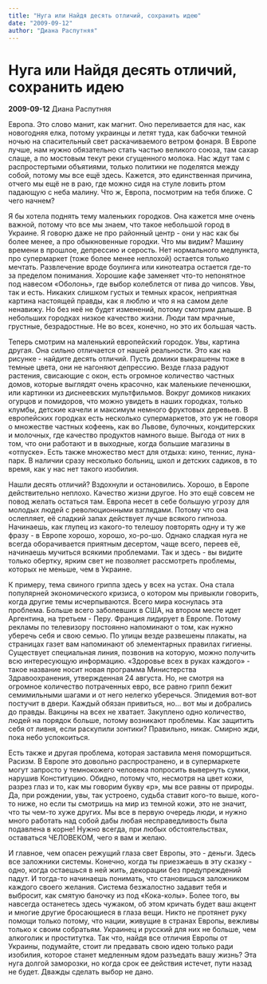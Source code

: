 ```yaml
---
title: "Нуга или Найдя десять отличий, сохранить идею"
date: "2009-09-12"
author: "Диана Распутняя"
---
```


# Нуга или Найдя десять отличий, сохранить идею

**2009-09-12** Диана Распутняя

Европа. Это слово манит, как магнит. Оно переливается для нас, как новогодняя елка, потому украинцы и летят туда, как бабочки темной ночью на спасительный свет раскачиваемого ветром фонаря. В Европе лучше, нам нужно обязательно стать частью великого союза, там сахар слаще, а по мостовым текут реки сгущенного молока. Нас ждут там с распростертыми объятиями, только политики не поделятся между собой, потому мы все ещё здесь. Кажется, это единственная причина, отчего мы ещё не в раю, где можно сидя на стуле ловить ртом падающую с неба малину. Что ж, Европа, посмотрим на тебя ближе. С чего начнем?

Я бы хотела поднять тему маленьких городков. Она кажется мне очень важной, потому что все мы знаем, что такое небольшой город в Украине. Я говорю даже не про районный центр - они у нас как бы более менее, а про обыкновенные городки. Что мы видим? Машину времени в прошлое, депрессию и серость. Нет нормального медпункта, про супермаркет (тоже более менее неплохой) остается только мечтать. Развлечение вроде боулинга или кинотеатра остается где-то за пределом понимания. Хорошие кафе заменяет что-то непонятное под навесом «Оболонь», где выбор колеблется от пива до чипсов. Увы, так и есть. Никаких слишком густых и темных красок, неприятная картина настоящей правды, как я люблю и что я на самом деле ненавижу. Но без неё не будет изменений, потому смотрим дальше. В небольших городках низкое качество жизни. Люди там мрачные, грустные, безрадостные. Не во всех, конечно, но это их большая часть.

Теперь смотрим на маленький европейский городок. Увы, картина другая. Она сильно отличается от нашей реальности. Это как на рисунке - найдите десять отличий. Пусть домики выкрашены тоже в темные цвета, они не нагоняют депрессию. Везде глаза радуют растения, свисающие с окон, есть огромное количество частных домов, которые выглядят очень красочно, как маленькие печенюшки, или картинки из диснеевских мультфильмов. Вокруг домиков никаких огурцов и помидоров, что можно увидеть в наших городках, только клумбы, детские качели и максимум немного фруктовых деревьев. В европейских городках есть несколько супермаркетов, это уж не говоря о множестве частных кофеень, как во Львове, булочных, кондитерских и молочных, где качество продуктов намного выше. Выгода от них в том, что они работают и в выходные, когда большие магазины в «отпуске». Есть также множество мест для отдыха: кино, теннис, луна-парк. В наличии сразу несколько больниц, школ и детских садиков, в то время, как у нас нет такого изобилия.

Нашли десять отличий? Вздохнули и остановились. Хорошо, в Европе действительно неплохо. Качество жизни другое. Но это ещё совсем не повод желать остаться там. Европа несет в себе большую угрозу для молодых людей с революционными взглядами. Потому что она ослепляет, её сладкий запах действует лучше всякого гипноза. Начинаешь, как глупец из какого-то телешоу повторять одну и ту же фразу - в Европе хорошо, хорошо, хо-ро-шо. Однако сладкая нуга не всегда оборачивается приятным десертом, чаще всего, переев её, начинаешь мучиться всякими проблемами. Так и здесь - вы видите только обертку, ярким свет не позволяет рассмотреть проблемы, которых не меньше, чем в Украине.

К примеру, тема свиного гриппа здесь у всех на устах. Она стала популярней экономического кризиса, о котором мы привыкли говорить, когда другие темы исчерпываются. Всего мира коснулась эта проблема. Больше всего заболевших в США, на втором месте идет Аргентина, на третьем - Перу. Франция лидирует в Европе. Потому рекламы по телевизору постоянно напоминают о том, как нужно уберечь себя и свою семью. По улицы везде развешены плакаты, на страницах газет вам напоминают об элементарных правилах гигиены. Существует специальная линия, позвонив на которую, можно получить всю интересующую информацию. «Здоровье всех в руках каждого» - такое название носит новая программа Министерства Здравоохранения, утвержденная 24 августа. Но, не смотря на огромное количество потраченных евро, все равно грипп бежит семимильными шагами и от него нелегко уберечься. Эпидемия вот-вот постучит в двери. Каждый обязан привиться, но... вот мы и добрались до правды. Вакцины на всех не хватает. Закуплено одно количество, людей на порядок больше, потому возникают проблемы. Как защитить себя от ливня, если раскупили зонтики? Правильно, никак. Смирно жди, пока небо успокоиться.

Есть также и другая проблема, которая заставила меня поморщиться. Расизм. В Европе это довольно распространено, и в супермаркете могут запросто у темнокожего человека попросить вывернуть сумки, нарушив Конституцию. Обидно, потому что, несмотря на цвет кожи, разрез глаз и то, как мы говорим букву «р», мы все равны от природы. Да, при рождении, увы, так устроено, судьба ставит кого-то выше, кого-то ниже, но если ты смотришь на мир из темной кожи, это не значит, что ты чем-то хуже других. Мы все в первую очередь люди, и нужно много работать над собой дабы любая несправедливость была подавлена в корне! Нужно всегда, при любых обстоятельствах, оставаться ЧЕЛОВЕКОМ, чего я вам и желаю.

И главное, чем опасен режущий глаза свет Европы, это - деньги. Здесь все заложники системы. Конечно, когда ты приезжаешь в эту сказку - одно, когда остаешься в ней жить, декорации без предупреждений падут. И тогда-то начинаешь понимать, что становишься заложником каждого своего желания. Система безжалостно задавит тебя и выбросит, как смятую баночку из под «Кока-колы». Более того, вы навсегда останетесь здесь чужаком, об этом кричать будет ваш акцент и многие другие бросающиеся в глаза вещи. Никто не протянет руку помощи только потому, что нации, живущие в странах Европы, вежливы только к своим собратьям. Украинец и русский для них не больше, чем алкоголик и проститутка. Так что, найдя все отличия Европы от Украины, подумайте, стоит ли предавать свою идею только ради изобилия, которое станет медленным ядом разъедать вашу жизнь? Эта нуга долгой заморозки, но когда срок ее действия истечет, пути назад не будет. Дважды сделать выбор не дано.